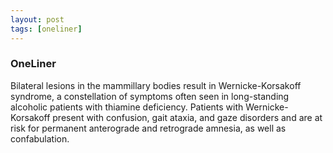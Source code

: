 ```yaml
---
layout: post
tags: [oneliner]
---
```



### OneLiner

Bilateral lesions in the mammillary bodies result in Wernicke-Korsakoff syndrome, a constellation of symptoms often seen in long-standing alcoholic patients with thiamine deficiency. Patients with Wernicke-Korsakoff present with confusion, gait ataxia, and gaze disorders and are at risk for permanent anterograde and retrograde amnesia, as well as confabulation.
